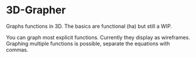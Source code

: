 # 3D-Grapher
Graphs functions in 3D. The basics are functional (ha) but still a WIP.

You can graph most explicit functions. Currently they display as wireframes. Graphing multiple functions is possible, separate the equations with commas.
